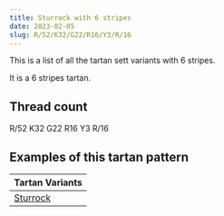 ```yaml
---
title: Sturrock with 6 stripes
date: 2023-02-05
slug: R/52/K32/G22/R16/Y3/R/16
---
```

This is a list of all the tartan sett variants with 6 stripes.

It is a 6 stripes tartan.


## Thread count
R/52 K32 G22 R16 Y3 R/16

## Examples of this tartan pattern

| Tartan Variants |
|---------------|
| [Sturrock](/variants/r/52/k32/g22/r16/y3/r/16-g008000-k000000-rc00000-yf0c000)||
